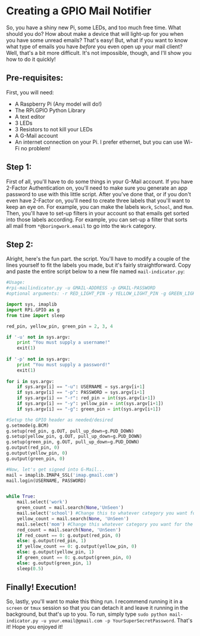 Creating a GPIO Mail Notifier
==

So, you have a shiny new Pi, some LEDs, and too much free time. What should you do? How about make a device that will light-up for you when you have some unread emails? That's easy! But, what if you want to know what type of emails you have *before* you even open up your mail client? Well, that's a bit more difficult. It's not impossible, though, and I'll show you how to do it quickly!

Pre-requisites:
--
First, you will need:
* A Raspberry Pi (Any model will do!)
* The RPi.GPIO Python Library
* A text editor
* 3 LEDs
* 3 Resistors to not kill your LEDs
* A G-Mail account
* An internet connection on your Pi. I prefer ethernet, but you can use Wi-Fi no problem!

Step 1:
--

First of all, you'll have to do some things in your G-Mail account. If you have 2-Factor Authentication on, you'll need to make sure you generate an app password to use with this little script. After you've done that, or if you don't even have 2-Factor on, you'll need to create three labels that you'll want to keep an eye on. For example, you can make the labels `Work`, `School`, and `Mom`. Then, you'll have to set-up filters in your account so that emails get sorted into those labels according. For example, you can set-up a filter that sorts all mail from `*@boringwork.email` to go into the `Work` category.

Step 2:
--

Alright, here's the fun part. the script. You'll have to modify a couple of the lines yourself to fit the labels you made, but it's fairly straightforward. Copy and paste the entire script below to a new file named `mail-indicator.py`:

```python
#Usage:
#rpi-mailindicator.py -u GMAIL-ADDRESS -p GMAIL-PASSWORD
#optional arguments: -r RED_LIGHT_PIN -y YELLOW_LIGHT_PIN -g GREEN_LIGHT_PIN

import sys, imaplib
import RPi.GPIO as g
from time import sleep

red_pin, yellow_pin, green_pin = 2, 3, 4

if '-u' not in sys.argv:
    print "You must supply a username!"
    exit(1)
  
if '-p' not in sys.argv:
    print "You must supply a password!"
    exit(1)
  
for i in sys.argv:
    if sys.argv[i] == "-u": USERNAME = sys.argv[i+1]
    if sys.argv[i] == "-p": PASSWORD = sys.argv[i+1]
    if sys.argv[i] == "-r": red_pin = int(sys.argv[i+1])
    if sys.argv[i] == "-y": yellow_pin = int(sys.argv[i+1])
    if sys.argv[i] == "-g": green_pin = int(sys.argv[i+1])

#Setup the GPIO header as needed/desired  
g.setmode(g.BCM)
g.setup(red_pin, g.OUT, pull_up_down=g.PUD_DOWN)
g.setup(yellow_pin, g.OUT, pull_up_down=g.PUD_DOWN)
g.setup(green_pin, g.OUT, pull_up_down=g.PUD_DOWN)
g.output(red_pin, 0)
g.output(yellow_pin, 0)
g.output(green_pin, 0)

#Now, let's get signed into G-Mail...
mail = imaplib.IMAP4_SSL('imap.gmail.com')
mail.login(USERNAME, PASSWORD)


while True:
    mail.select('work')
    green_count = mail.search(None,'UnSeen')
    mail.select('school') #Change this to whatever category you want for the yellow light
    yellow_count = mail.search(None, 'UnSeen')
    mail.select('mom') #Change this whatever category you want for the red light
    red_count = mail.search(None, 'UnSeen')
    if red_count == 0: g.output(red_pin, 0)
    else: g.output(red_pin, 1)
    if yellow_count == 0: g.output(yellow_pin, 0)
    else: g.output(yellow_pin, 1)
    if green_count == 0: g.output(green_pin, 0)
    else: g.output(green_pin, 1)
    sleep(0.5)
```

Finally! Execution!
--

So, lastly, you'll want to make this thing run. I recommend running it in a `screen` or `tmux` session so that you can detach it and leave it running in the background, but that's up to you. To run, simply type `sudo python mail-indicator.py -u your.email@gmail.com -p YourSuperSecretPassword`. That's it! Hope you enjoyed it!
